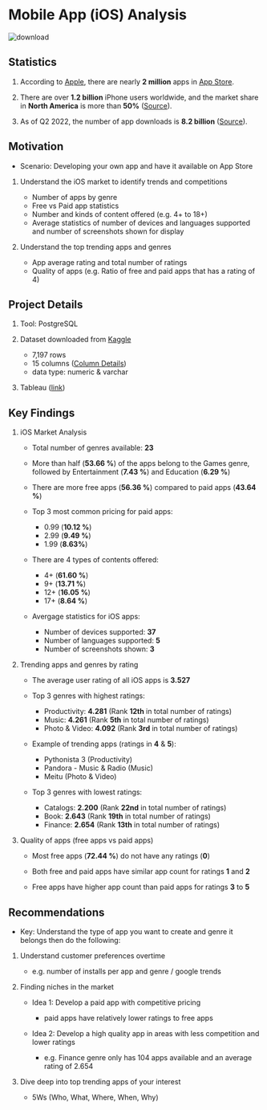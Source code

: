 # Mobile App (iOS) Analysis 
![download](https://user-images.githubusercontent.com/117702329/210484905-055a6a83-a9e6-4234-82e0-712237f97c4a.jpg)


## Statistics 
1. According to [Apple](https://www.apple.com/app-store/#:~:text=Because%20we%20offer%20nearly%20two,every%20single%20one%20of%20them.), there are nearly **2 million** apps in [App Store](https://www.apple.com/app-store/). 

2. There are over **1.2 billion** iPhone users worldwide, and the market share in **North America** is more than **50%** ([Source](https://www.demandsage.com/iphone-user-statistics/#:~:text=Key%20iPhone%20Statistics%20(2023),were%20sold%20in%20Q1%202022.)).

3. As of Q2 2022, the number of app downloads is **8.2 billion** ([Source](https://www.statista.com/topics/9757/apple-app-store/#topicOverview)).


## Motivation 
- Scenario: Developing your own app and have it available on App Store

1. Understand the iOS market to identify trends and competitions 
      - Number of apps by genre
      - Free vs Paid app statistics
      - Number and kinds of content offered (e.g. 4+ to 18+) 
      - Average statistics of number of devices and languages supported and number of screenshots shown for display

2. Understand the top trending apps and genres 
      - App average rating and total number of ratings 
      - Quality of apps (e.g. Ratio of free and paid apps that has a rating of 4)


## Project Details
1. Tool: PostgreSQL 

2. Dataset downloaded from [Kaggle](https://www.kaggle.com/datasets/ramamet4/app-store-apple-data-set-10k-apps)

   - 7,197 rows
   - 15 columns ([Column Details](https://github.com/harris-wan-analyst/mobile_iOS_apps/blob/main/column_details.md))
   - data type: numeric & varchar 
   
3. Tableau ([link](https://public.tableau.com/app/profile/harris.wan.analyst/viz/MobileAppDashboard_16726880309640/MobileAppiOSAnalysis))


## Key Findings 

1. iOS Market Analysis 
   - Total number of genres available: **23**
   
   - More than half (**53.66 %**) of the apps belong to the Games genre, followed by Entertainment (**7.43 %**) and Education (**6.29 %**)
   
   - There are more free apps (**56.36 %**) compared to paid apps (**43.64 %**)
   
   - Top 3 most common pricing for paid apps: 
        - 0.99 (**10.12 %**)
        - 2.99 (**9.49 %**)
        - 1.99 (**8.63%**)
        
   - There are 4 types of contents offered:
        - 4+ (**61.60 %**)
        - 9+ (**13.71 %**)
        - 12+ (**16.05 %**)
        - 17+ (**8.64 %**)
   
   - Avergage statistics for iOS apps:
        - Number of devices supported: **37**
        - Number of languages supported: **5**
        - Number of screenshots shown: **3**

2. Trending apps and genres by rating 

    - The average user rating of all iOS apps is **3.527**

    - Top 3 genres with highest ratings:
        - Productivity: **4.281** (Rank **12th** in total number of ratings)
        - Music: **4.261** (Rank **5th** in total number of ratings)
        - Photo & Video: **4.092** (Rank **3rd** in total number of ratings)

    - Example of trending apps (ratings in **4** & **5**): 
        - Pythonista 3 (Productivity)
        - Pandora - Music & Radio (Music)  
        - Meitu (Photo & Video)

    - Top 3 genres with lowest ratings:
        - Catalogs: **2.200** (Rank **22nd** in total number of ratings)
        - Book: **2.643** (Rank **19th** in total number of ratings)
        - Finance: **2.654** (Rank **13th** in total number of ratings)

3. Quality of apps (free apps vs paid apps)

    - Most free apps (**72.44 %**) do not have any ratings (**0**)
    
    - Both free and paid apps have similar app count for ratings **1** and **2** 

    - Free apps have higher app count than paid apps for ratings **3** to **5**

## Recommendations

- Key: Understand the type of app you want to create and genre it belongs then do the following: 

1. Understand customer preferences overtime
   - e.g. number of installs per app and genre / google trends 

2. Finding niches in the market
   - Idea 1: Develop a paid app with competitive pricing 
      - paid apps have relatively lower ratings to free apps 
      
   - Idea 2: Develop a high quality app in areas with less competition and lower ratings 
      - e.g. Finance genre only has 104 apps available and an average rating of 2.654

3. Dive deep into top trending apps of your interest 
   - 5Ws (Who, What, Where, When, Why) 
   

